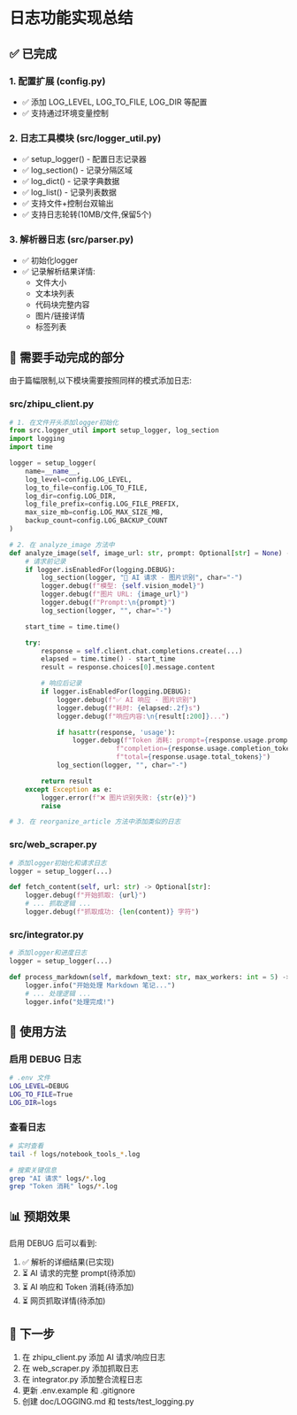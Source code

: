 # 日志功能实现总结

## ✅ 已完成

### 1. 配置扩展 (config.py)
- ✅ 添加 LOG_LEVEL, LOG_TO_FILE, LOG_DIR 等配置
- ✅ 支持通过环境变量控制

### 2. 日志工具模块 (src/logger_util.py)
- ✅ setup_logger() - 配置日志记录器
- ✅ log_section() - 记录分隔区域
- ✅ log_dict() - 记录字典数据
- ✅ log_list() - 记录列表数据
- ✅ 支持文件+控制台双输出
- ✅ 支持日志轮转(10MB/文件,保留5个)

### 3. 解析器日志 (src/parser.py)
- ✅ 初始化logger
- ✅ 记录解析结果详情:
  - 文件大小
  - 文本块列表
  - 代码块完整内容
  - 图片/链接详情
  - 标签列表

## 🔄 需要手动完成的部分

由于篇幅限制,以下模块需要按照同样的模式添加日志:

### src/zhipu_client.py

```python
# 1. 在文件开头添加logger初始化
from src.logger_util import setup_logger, log_section
import logging
import time

logger = setup_logger(
    name=__name__,
    log_level=config.LOG_LEVEL,
    log_to_file=config.LOG_TO_FILE,
    log_dir=config.LOG_DIR,
    log_file_prefix=config.LOG_FILE_PREFIX,
    max_size_mb=config.LOG_MAX_SIZE_MB,
    backup_count=config.LOG_BACKUP_COUNT
)

# 2. 在 analyze_image 方法中
def analyze_image(self, image_url: str, prompt: Optional[str] = None) -> str:
    # 请求前记录
    if logger.isEnabledFor(logging.DEBUG):
        log_section(logger, "🤖 AI 请求 - 图片识别", char="-")
        logger.debug(f"模型: {self.vision_model}")
        logger.debug(f"图片 URL: {image_url}")
        logger.debug(f"Prompt:\n{prompt}")
        log_section(logger, "", char="-")

    start_time = time.time()

    try:
        response = self.client.chat.completions.create(...)
        elapsed = time.time() - start_time
        result = response.choices[0].message.content

        # 响应后记录
        if logger.isEnabledFor(logging.DEBUG):
            logger.debug(f"✅ AI 响应 - 图片识别")
            logger.debug(f"耗时: {elapsed:.2f}s")
            logger.debug(f"响应内容:\n{result[:200]}...")

            if hasattr(response, 'usage'):
                logger.debug(f"Token 消耗: prompt={response.usage.prompt_tokens}, "
                           f"completion={response.usage.completion_tokens}, "
                           f"total={response.usage.total_tokens}")
            log_section(logger, "", char="-")

        return result
    except Exception as e:
        logger.error(f"❌ 图片识别失败: {str(e)}")
        raise

# 3. 在 reorganize_article 方法中添加类似的日志
```

### src/web_scraper.py

```python
# 添加logger初始化和请求日志
logger = setup_logger(...)

def fetch_content(self, url: str) -> Optional[str]:
    logger.debug(f"开始抓取: {url}")
    # ... 抓取逻辑 ...
    logger.debug(f"抓取成功: {len(content)} 字符")
```

### src/integrator.py

```python
# 添加logger和进度日志
logger = setup_logger(...)

def process_markdown(self, markdown_text: str, max_workers: int = 5) -> str:
    logger.info("开始处理 Markdown 笔记...")
    # ... 处理逻辑 ...
    logger.info("处理完成!")
```

## 🎯 使用方法

### 启用 DEBUG 日志

```bash
# .env 文件
LOG_LEVEL=DEBUG
LOG_TO_FILE=True
LOG_DIR=logs
```

### 查看日志

```bash
# 实时查看
tail -f logs/notebook_tools_*.log

# 搜索关键信息
grep "AI 请求" logs/*.log
grep "Token 消耗" logs/*.log
```

## 📊 预期效果

启用 DEBUG 后可以看到:
1. ✅ 解析的详细结果(已实现)
2. ⏳ AI 请求的完整 prompt(待添加)
3. ⏳ AI 响应和 Token 消耗(待添加)
4. ⏳ 网页抓取详情(待添加)

## 📝 下一步

1. 在 zhipu_client.py 添加 AI 请求/响应日志
2. 在 web_scraper.py 添加抓取日志
3. 在 integrator.py 添加整合流程日志
4. 更新 .env.example 和 .gitignore
5. 创建 doc/LOGGING.md 和 tests/test_logging.py
